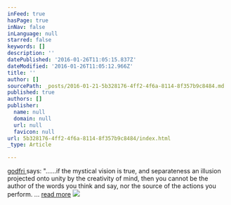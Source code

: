 ```yaml
---
inFeed: true
hasPage: true
inNav: false
inLanguage: null
starred: false
keywords: []
description: ''
datePublished: '2016-01-26T11:05:15.837Z'
dateModified: '2016-01-26T11:05:12.966Z'
title: ''
author: []
sourcePath: _posts/2016-01-21-5b328176-4ff2-4f6a-8114-8f357b9c8484.md
published: true
authors: []
publisher:
  name: null
  domain: null
  url: null
  favicon: null
url: 5b328176-4ff2-4f6a-8114-8f357b9c8484/index.html
_type: Article

---
```

[godfri ][0]says: "......if the mystical vision is true, and separateness an illusion projected onto unity by the creativity of mind, then you cannot be the author of the words you think and say, nor the source of the actions you perform. ... [read more][1]
![](https://the-grid-user-content.s3-us-west-2.amazonaws.com/ca2e892d-f7c3-4834-83c5-8bbd1cf72baf.jpg)

[0]: https://www.facebook.com/Godfrey-Devereux-out-there-411583525594813/?fref=ts
[1]: https://www.facebook.com/Godfrey-Devereux-out-there-411583525594813/?fref=nf